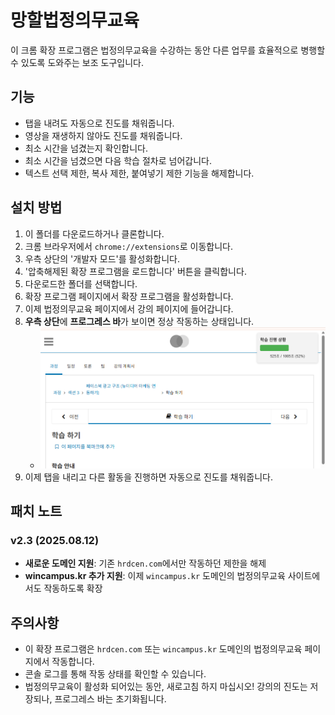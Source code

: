 # 망할법정의무교육

이 크롬 확장 프로그램은 법정의무교육을 수강하는 동안 다른 업무를 효율적으로 병행할 수 있도록 도와주는 보조 도구입니다.

## 기능

- 탭을 내려도 자동으로 진도를 채워줍니다.
- 영상을 재생하지 않아도 진도를 채워줍니다.
- 최소 시간을 넘겼는지 확인합니다.
- 최소 시간을 넘겼으면 다음 학습 절차로 넘어갑니다.
- 텍스트 선택 제한, 복사 제한, 붙여넣기 제한 기능을 해제합니다.

## 설치 방법

1. 이 폴더를 다운로드하거나 클론합니다.
2. 크롬 브라우저에서 `chrome://extensions`로 이동합니다.
3. 우측 상단의 '개발자 모드'를 활성화합니다.
4. '압축해제된 확장 프로그램을 로드합니다' 버튼을 클릭합니다.
5. 다운로드한 폴더를 선택합니다.
6. 확장 프로그램 페이지에서 확장 프로그램을 활성화합니다.
7. 이제 법정의무교육 페이지에서 강의 페이지에 들어갑니다.
8. **우측 상단**에 **프로그레스 바**가 보이면 정상 작동하는 상태입니다.
	- <img src="./프로그래스 바 생김세.png" width="500">
9. 이제 탭을 내리고 다른 활동을 진행하면 자동으로 진도를 채워줍니다.

## 패치 노트

### v2.3 (2025.08.12)
- **새로운 도메인 지원**: 기존 `hrdcen.com`에서만 작동하던 제한을 해제
- **wincampus.kr 추가 지원**: 이제 `wincampus.kr` 도메인의 법정의무교육 사이트에서도 작동하도록 확장

## 주의사항

- 이 확장 프로그램은 `hrdcen.com` 또는 `wincampus.kr` 도메인의 법정의무교육 페이지에서 작동합니다.
- 콘솔 로그를 통해 작동 상태를 확인할 수 있습니다.
- 법정의무교육이 활성화 되어있는 동안, 새로고침 하지 마십시오! 강의의 진도는 저장되나, 프로그레스 바는 초기화됩니다.
